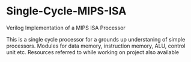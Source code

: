 # Single-Cycle-MIPS-ISA
Verilog Implementation of a MIPS ISA Processor

This is a single cycle processor for a grounds up understaning of simple processors. Modules for data memory, instruction memory, ALU, control unit etc. Resources referred to while working on project also available 
